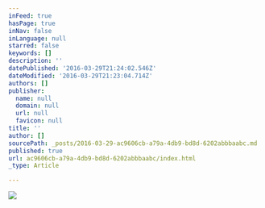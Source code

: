 ```yaml
---
inFeed: true
hasPage: true
inNav: false
inLanguage: null
starred: false
keywords: []
description: ''
datePublished: '2016-03-29T21:24:02.546Z'
dateModified: '2016-03-29T21:23:04.714Z'
authors: []
publisher:
  name: null
  domain: null
  url: null
  favicon: null
title: ''
author: []
sourcePath: _posts/2016-03-29-ac9606cb-a79a-4db9-bd8d-6202abbbaabc.md
published: true
url: ac9606cb-a79a-4db9-bd8d-6202abbbaabc/index.html
_type: Article

---
```

![](https://the-grid-user-content.s3-us-west-2.amazonaws.com/255f1b04-f1b3-4349-a34c-146cdb2134ae.gif)